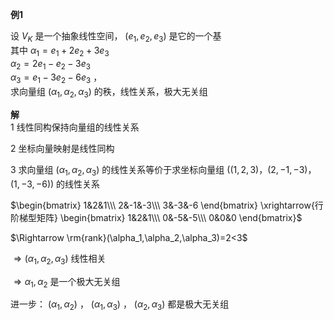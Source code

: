 **例1**    
    
设 $V_K$ 是一个抽象线性空间， $(e_1,e_2,e_3)$ 是它的一个基    
其中 $\alpha_1=e_1+2e_2+3e_3$     
 $\alpha_2=2e_1-e_2-3e_3$     
 $\alpha_3=e_1-3e_2-6e_3$ ，    
求向量组 $(\alpha_1,\alpha_2,\alpha_3)$ 的秩，线性关系，极大无关组    
    
**解**    
1 线性同构保持向量组的线性关系    
    
2 坐标向量映射是线性同构    
    
3 求向量组 $(\alpha_1,\alpha_2,\alpha_3)$ 的线性关系等价于求坐标向量组 $((1,2,3)，(2,-1,-3)，(1,-3,-6))$ 的线性关系    
    
 $\begin{bmatrix}    
1&2&1\\\     
2&-1&-3\\\     
3&-3&-6    
\end{bmatrix}    
\xrightarrow{行阶梯型矩阵}    
\begin{bmatrix}    
1&2&1\\\     
0&-5&-5\\\     
0&0&0    
\end{bmatrix}$     
    
 $\Rightarrow    
\rm{rank}(\alpha_1,\alpha_2,\alpha_3)=2<3$     
    
 $\Rightarrow(\alpha_1,\alpha_2,\alpha_3)$ 线性相关    
    
 $\Rightarrow\alpha_1,\alpha_2$ 是一个极大无关组    
    
进一步： $(\alpha_1,\alpha_2)$ ， $(\alpha_1,\alpha_3)$ ， $(\alpha_2,\alpha_3)$ 都是极大无关组    
